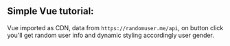 ## Simple Vue tutorial: 
Vue imported as CDN, data from ```https://randomuser.me/api```, on button click you'll get random user info and dynamic styling accordingly user gender.
